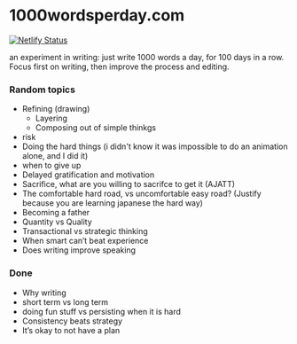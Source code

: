 # 1000wordsperday.com

[![Netlify Status](https://api.netlify.com/api/v1/badges/8038a883-3ea8-437f-89d4-daf39fcafd19/deploy-status)](https://app.netlify.com/sites/1000wordsperday/deploys)

an experiment in writing: just write 1000 words a day, for 100 days in a row. Focus first on writing, then improve the process and editing.

### Random topics

* Refining (drawing)
  * Layering
  * Composing out of simple thinkgs
* risk
* Doing the hard things (i didn't know it was impossible to do an animation alone, and I did it)
* when to give up
* Delayed gratification and motivation
* Sacrifice, what are you willing to sacrifce to get it (AJATT)
* The comfortable hard road, vs uncomfortable easy road? (Justify because you are learning japanese the hard way)
* Becoming a father
* Quantity vs Quality
* Transactional vs strategic thinking
* When smart can’t beat experience 
* Does writing improve speaking


### Done

* Why writing
* short term vs long term
* doing fun stuff vs persisting when it is hard
* Consistency beats strategy
* It’s okay to not have a plan

